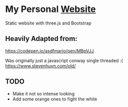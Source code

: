 # My Personal [Website](https://stevenhuyn.github.io)

Static website with three.js and Bootstrap

## Heavily Adapted from:
https://codepen.io/asdfmario/pen/MBpVJJ

Was originally just a javascript conway single threaded :(
https://www.stevenhuyn.com/old/

## TODO
- Make it not so intense looking
- Add some orange ones to fight the white
